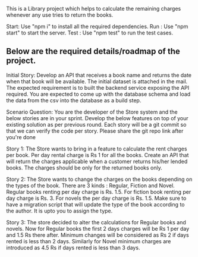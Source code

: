 This is a Library project which helps to calculate the remaining charges whenever any use tries to return the books.

Start: Use "npm i" to install all the required dependencies.
Run : Use "npm start" to start the server.
Test : Use "npm test" to run the test cases.

Below are the required details/roadmap of the project.
----------------------------------------------------------

Initial Story: Develop an API that receives a book name and returns
the date when that book will be available.
The initial dataset is attached in the mail.
The expected requirement is to built the backend service exposing the
API required. You are expected to come up with the database schema and
load the data from the csv into the database as a build step.

Scenario Question:
You are the developer of the Store system and the below stories are in
your sprint. Develop the below features on top of your existing
solution as per previous round. Each story will be a git commit so
that we can verify the code per story. Please share the git repo link
after you're done

Story 1: The Store wants to bring in a feature to calculate the rent
charges per book. Per day rental charge is Rs 1 for all the books.
Create an API that will return the charges applicable when a customer
returns his/her lended books. The charges should be only for the
returned books only.

Story 2: The Store wants to change the charges on the books depending
on the types of the book. There are 3 kinds : Regular, Fiction and
Novel. Regular books renting per day charge is Rs. 1.5. For fiction
book renting per day charge is Rs. 3. For novels the per day charge is
Rs. 1.5.
Make sure to have a migration script that will update the type of the
book according to the author. It is upto you to assign the type.

Story 3: The store decided to alter the calculations for Regular books
and novels. Now for Regular books the first 2 days charges will be Rs
1 per day and 1.5 Rs there after. Minimum changes will be considered
as Rs 2 if days rented is less than 2 days. Similarly for Novel
minimum charges are introduced as 4.5 Rs if days rented is less than 3
days.
